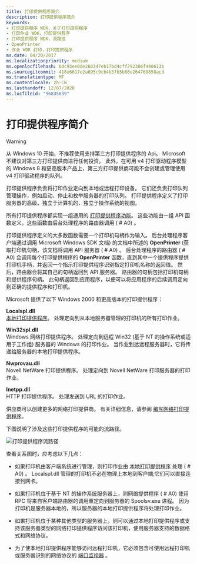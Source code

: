 ```yaml
---
title: 打印提供程序简介
description: 打印提供程序简介
keywords:
- 打印提供程序 WDK，关于打印提供程序
- 打印作业 WDK，打印提供程序
- 打印提供程序 WDK，流路径
- OpenPrinter
- 作业 WDK 打印，打印提供程序
ms.date: 04/20/2017
ms.localizationpriority: medium
ms.openlocfilehash: 8dc93ee0de260347eb17bd4cff292306f440613b
ms.sourcegitcommit: 418e6617e2a695c9cb4b37b5b60e264760858acd
ms.translationtype: MT
ms.contentlocale: zh-CN
ms.lasthandoff: 12/07/2020
ms.locfileid: "96835639"
---
```

# <a name="introduction-to-print-providers"></a>打印提供程序简介

> [!WARNING]
> 从 Windows 10 开始，不推荐使用支持第三方打印提供程序的 Api。 Microsoft 不建议对第三方打印提供商进行任何投资。 此外，在可用 v4 打印驱动程序模型的 Windows 8 和更高版本产品上，第三方打印提供商可能不会创建或管理使用 v4 打印驱动程序的队列。

打印提供程序负责将打印作业定向到本地或远程打印设备。 它们还负责打印队列管理操作，例如启动、停止和枚举服务器的打印队列。 打印提供程序定义了打印服务器的高级、独立于计算机的、独立于操作系统的视图。

所有打印提供程序都实现一组通用的 [打印提供程序功能](print-provider-capabilities.md)。 这些功能由一组 API 函数定义，这些函数由后台处理程序的路由器调用 ( # A0) 。

打印提供程序定义的大多数函数需要一个打印机句柄作为输入。 后台处理程序客户端通过调用 Microsoft Windows SDK 文档) 的文档中所述的 **OpenPrinter** (获取打印机句柄，该文档将调用 API 服务器 ( # A0) 。 后台处理程序的路由器 ( # A0) 会调用每个打印提供程序的 **OpenPrinter** 函数，直到其中一个提供程序提供打印机手柄，并返回一个指示打印提供程序识别指定打印机名称的返回值。 然后，路由器会将其自己的句柄返回到 API 服务器。 路由器的句柄包括打印机句柄和提供程序句柄。 此句柄返回到应用程序，以便可以将应用程序的后续调用定向到正确的提供程序和打印机。

Microsoft 提供了以下 Windows 2000 和更高版本的打印提供程序：

**Localspl.dll**  
[本地打印提供程序](local-print-provider.md)。 处理定向到从本地服务器管理的打印机的所有打印作业。

**Win32spl.dll**  
Windows 网络打印提供程序。 处理定向到远程 Win32 (基于 NT 的操作系统或适用于工作组) 服务器的 Windows 的打印作业。 当作业到达远程服务器时，它将传递给服务器的本地打印提供程序。

**Nwprovau.dll**  
Novell NetWare 打印提供程序。 处理定向到 Novell NetWare 打印服务器的打印作业。

**Inetpp.dll**  
HTTP 打印提供程序。 处理发送到 URL 的打印作业。

供应商可以创建更多的网络打印提供商。 有关详细信息，请参阅 [编写网络打印提供程序](writing-a-network-print-provider.md)。

下图说明了涉及这些打印提供程序的可能的流路径。

![打印提供程序流路径 ](images/flowpths.png)

查看关系图时，应考虑以下几点：

-   如果打印机由客户端系统进行管理，则打印作业由 [本地打印提供程序](local-print-provider.md) 处理 ( # A0) 。 Localspl.dll 管理的打印机不必在物理上本地到客户端;它们可以直接连接到网卡。

-   如果打印机位于基于 NT 的操作系统服务器上，则网络提供程序 ( # A0) 使用 RPC 将来自客户端路由器的调用重定向到服务器的 Spoolsv.exe 进程。 因为打印机是服务器本地的，所以服务器的本地打印提供程序将处理打印作业。

-   如果打印机位于某种其他类型的服务器上，则可以通过本地打印提供程序或支持该服务器类型的网络打印提供程序访问该打印机，使用服务器支持的数据格式和网络协议。

-   为了使本地打印提供程序能够访问远程打印机，它必须包含可使用远程打印机或服务器识别的网络协议的 [端口监视器](./port-monitors.md) 。
